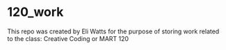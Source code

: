 # 120_work
This repo was created by Eli Watts for the purpose of storing work related to the class: Creative Coding or MART 120
